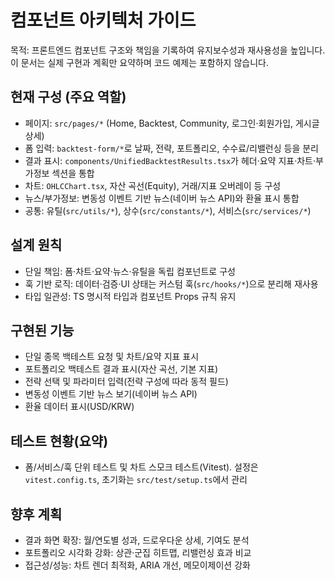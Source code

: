 # 컴포넌트 아키텍처 가이드

목적: 프론트엔드 컴포넌트 구조와 책임을 기록하여 유지보수성과 재사용성을 높입니다. 이 문서는 실제 구현과 계획만 요약하며 코드 예제는 포함하지 않습니다.

## 현재 구성 (주요 역할)
- 페이지: `src/pages/*` (Home, Backtest, Community, 로그인·회원가입, 게시글 상세)
- 폼 입력: `backtest-form/*`로 날짜, 전략, 포트폴리오, 수수료/리밸런싱 등을 분리
- 결과 표시: `components/UnifiedBacktestResults.tsx`가 헤더·요약 지표·차트·부가정보 섹션을 통합
- 차트: `OHLCChart.tsx`, 자산 곡선(Equity), 거래/지표 오버레이 등 구성
- 뉴스/부가정보: 변동성 이벤트 기반 뉴스(네이버 뉴스 API)와 환율 표시 통합
- 공통: 유틸(`src/utils/*`), 상수(`src/constants/*`), 서비스(`src/services/*`)

## 설계 원칙
- 단일 책임: 폼·차트·요약·뉴스·유틸을 독립 컴포넌트로 구성
- 훅 기반 로직: 데이터·검증·UI 상태는 커스텀 훅(`src/hooks/*`)으로 분리해 재사용
- 타입 일관성: TS 명시적 타입과 컴포넌트 Props 규칙 유지

## 구현된 기능
- 단일 종목 백테스트 요청 및 차트/요약 지표 표시
- 포트폴리오 백테스트 결과 표시(자산 곡선, 기본 지표)
- 전략 선택 및 파라미터 입력(전략 구성에 따라 동적 필드)
- 변동성 이벤트 기반 뉴스 보기(네이버 뉴스 API)
- 환율 데이터 표시(USD/KRW)

## 테스트 현황(요약)
- 폼/서비스/훅 단위 테스트 및 차트 스모크 테스트(Vitest). 설정은 `vitest.config.ts`, 초기화는 `src/test/setup.ts`에서 관리

## 향후 계획
- 결과 화면 확장: 월/연도별 성과, 드로우다운 상세, 기여도 분석
- 포트폴리오 시각화 강화: 상관·군집 히트맵, 리밸런싱 효과 비교
- 접근성/성능: 차트 렌더 최적화, ARIA 개선, 메모이제이션 강화

